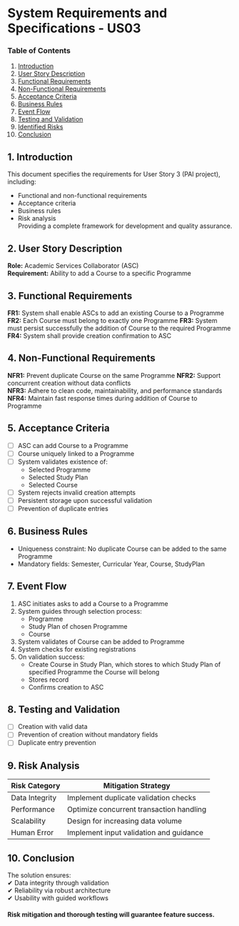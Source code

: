 # System Requirements and Specifications - US03 #

### Table of Contents

1. [Introduction](#1-introduction)
2. [User Story Description](#2-user-story-description)
3. [Functional Requirements](#3-functional-requirements)
4. [Non-Functional Requirements](#4-non-functional-requirements)
5. [Acceptance Criteria](#5-acceptance-criteria)
6. [Business Rules](#6-business-rules)
7. [Event Flow](#7-eventflow)
8. [Testing and Validation](#8-testing-and-validation)
9. [Identified Risks](#9-identified-risks)
10. [Conclusion](#10-conclusion)

## 1. Introduction
This document specifies the requirements for User Story 3 (PAI project), including:
- Functional and non-functional requirements
- Acceptance criteria
- Business rules
- Risk analysis  
  Providing a complete framework for development and quality assurance.

## 2. User Story Description
**Role:** Academic Services Collaborator (ASC)  
**Requirement:** Ability to add a Course to a specific Programme

## 3. Functional Requirements
**FR1:** System shall enable ASCs to add an existing Course to a Programme
**FR2:** Each Course must belong to exactly one Programme 
**FR3:** System must persist successfully the addition of Course to the required Programme
**FR4:** System shall provide creation confirmation to ASC

## 4. Non-Functional Requirements
**NFR1:** Prevent duplicate Course on the same Programme 
**NFR2:** Support concurrent creation without data conflicts  
**NFR3:** Adhere to clean code, maintainability, and performance standards  
**NFR4:** Maintain fast response times during addition of Course to Programme

## 5. Acceptance Criteria
- [ ] ASC can add Course to a Programme
- [ ] Course uniquely linked to a Programme 
- [ ] System validates existence of:
    - Selected Programme
    - Selected Study Plan
    - Selected Course
- [ ] System rejects invalid creation attempts
- [ ] Persistent storage upon successful validation
- [ ] Prevention of duplicate entries

## 6. Business Rules
- Uniqueness constraint: No duplicate Course can be added to the same Programme
- Mandatory fields: Semester, Curricular Year, Course, StudyPlan

## 7. Event Flow
1. ASC initiates asks to add a Course to a Programme
2. System guides through selection process:
    - Programme
    - Study Plan of chosen Programme
    - Course
3. System validates of Course can be added to Programme
4. System checks for existing registrations
5. On validation success:
    - Create Course in Study Plan, which stores to which Study Plan of specified Programme the Course will belong
    - Stores record
    - Confirms creation to ASC

## 8. Testing and Validation
- [ ] Creation with valid data
- [ ] Prevention of creation without mandatory fields
- [ ] Duplicate entry prevention

## 9. Risk Analysis
| Risk Category | Mitigation Strategy |  
|---------------|---------------------|  
| Data Integrity | Implement duplicate validation checks |  
| Performance | Optimize concurrent transaction handling |  
| Scalability | Design for increasing data volume |  
| Human Error | Implement input validation and guidance |  

## 10. Conclusion
The solution ensures:  
✔ Data integrity through validation  
✔ Reliability via robust architecture  
✔ Usability with guided workflows

#### Risk mitigation and thorough testing will guarantee feature success.  